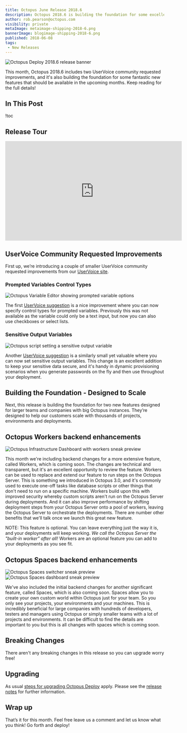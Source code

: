 ```yaml
---
title: Octopus June Release 2018.6
description: Octopus 2018.6 is building the foundation for some excellent new features coming soon!
author: rob.pearson@octopus.com
visibility: private
metaImage: metaimage-shipping-2018-6.png
bannerImage: blogimage-shipping-2018-6.png
published: 2018-06-08
tags:
 - New Releases
---
```


![Octopus Deploy 2018.6 release banner](blogimage-shipping-2018-6.png)

This month, Octopus 2018.6 includes two UserVoice community requested improvements, and it's also building the foundation for some fantastic new features that should be available in the upcoming months. Keep reading for the full details!

## In This Post

!toc

## Release Tour

<iframe width="560" height="315" src="https://www.youtube.com/embed/tNuYRs_J8cY" frameborder="0" allowfullscreen></iframe>

## UserVoice Community Requested Improvements

First up, we’re introducing a couple of smaller UserVoice community requested improvements from our [UserVoice site](https://octopusdeploy.uservoice.com). 

### Prompted Variables Control Types

![Octopus Variable Editor showing prompted variable options](prompted-var-control-types.png "width=500")

The first [UserVoice suggestion](https://octopusdeploy.uservoice.com/forums/170787-general/suggestions/30965434-set-octopusvariable-to-support-issensitive-flag) is a nice improvement where you can now specify control types for prompted variables. Previously this was not available as the variable could only be a text input, but now you can also use checkboxes or select lists. 

### Sensitive Output Variables 

![Octopus script setting a sensitive output variable](sensitive-output-var.png "width=500")

Another [UserVoice suggestion](https://octopusdeploy.uservoice.com/forums/170787-general/suggestions/30965434-set-octopusvariable-to-support-issensitive-flag) is a similarly small yet valuable where you can now set sensitive output variables. This change is an excellent addition to keep your sensitive data secure, and it's handy in dynamic provisioning scenarios when you generate passwords on the fly and then use throughout your deployment.

## Building the Foundation - Designed to Scale

Next, this release is building the foundation for two new features designed for larger teams and companies with big Octopus instances. They’re designed to help our customers scale with thousands of projects, environments and deployments.

## Octopus Workers backend enhancements

![Octopus Infrastructure Dashboard with workers sneak preview](octopus-workers-preview1.png "width=500")

This month we're including backend changes for a more extensive feature, called Workers, which is coming soon. The changes are technical and transparent, but it's an excellent opportunity to review the feature. Workers can be used to replace and extend our feature to run steps on the Octopus Server. This is something we introduced in Octopus 3.0, and it's commonly used to execute one-off tasks like database scripts or other things that don't need to run on a specific machine. Workers build upon this with improved security whereby custom scripts aren't run on the Octopus Server during deployments. And it can also improve performance by shifting deployment steps from your Octopus Server onto a pool of workers, leaving the Octopus Server to orchestrate the deployments. There are number other benefits that we'll talk once we launch this great new feature. 

NOTE: This feature is optional. You can leave everything just the way it is, and your deployments will keep working. _We call the Octopus Server the "built-in worker" after all!_ Workers are an optional feature you can add to your deployments as you see fit.

## Octopus Spaces backend enhancements

![Octopus Spaces switcher sneak preview](octopus-spaces-preview1.png "width=500")
![Octopus Spaces dashboard sneak preview](octopus-spaces-preview2.png "width=500")

We've also included the initial backend changes for another significant feature, called Spaces, which is also coming soon. Spaces allow you to create your own custom world within Octopus just for your team. So you only see your projects, your environments and your machines. This is incredibly beneficial for large companies with hundreds of developers, testers and managers using Octopus or simply smaller teams with a lot of projects and environments. It can be difficult to find the details are important to you but this is all changes with spaces which is coming soon. 

## Breaking Changes

There aren't any breaking changes in this release so you can upgrade worry free!

## Upgrading

As usual [steps for upgrading Octopus Deploy](https://octopus.com/docs/administration/upgrading) apply. Please see the [release notes](https://octopus.com/downloads/compare?to=2018.6.0) for further information.

## Wrap up

That’s it for this month. Feel free leave us a comment and let us know what you think! Go forth and deploy!
